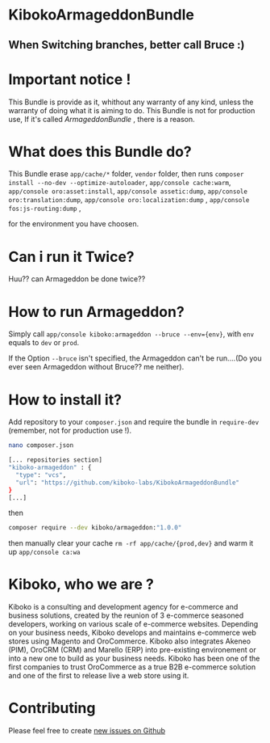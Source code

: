 # KibokoArmageddonBundle
## When Switching branches, better call Bruce :)

Important notice !
====================

This Bundle is provide as it, whithout any warranty of any kind, unless the warranty of doing what it is aiming to do.
This Bundle is not for production use, If it's called *ArmageddonBundle* , there is a reason.

What does this Bundle do?
====================

This Bundle erase `app/cache/*` folder, `vendor` folder, then runs 
`composer install --no-dev --optimize-autoloader`, 
`app/console cache:warm`, 
`app/console oro:asset:install`,
`app/console assetic:dump`,
`app/console oro:translation:dump`,
`app/console oro:localization:dump` , 
`app/console fos:js-routing:dump` , 

for the environment you have choosen.

Can i run it Twice?
====================
Huu?? can Armageddon be done twice??

How to run Armageddon?
====================

Simply call `app/console kiboko:armageddon --bruce --env={env}`, with `env` equals to `dev` or `prod`.

If the Option `--bruce` isn't specified, the Armageddon can't be run....(Do you ever seen Armageddon without Bruce?? me neither).

How to install it?
====================

Add repository to your `composer.json` and require the bundle in `require-dev` (remember, not for production use !).
```bash
nano composer.json

[... repositories section]
"kiboko-armageddon" : {   
  "type": "vcs",
  "url": "https://github.com/kiboko-labs/KibokoArmageddonBundle"
}
[...]
```

then 
```bash
composer require --dev kiboko/armageddon:"1.0.0"
```

then manually clear your cache 
`rm -rf app/cache/{prod,dev}`
and warm it up 
`app/console ca:wa`

Kiboko, who we are ?
====================

Kiboko is a consulting and development agency for e-commerce and business solutions,
created by the reunion of 3 e-commerce seasoned developers, working on various scale
of e-commerce websites. Depending on your business needs, Kiboko develops and maintains
e-commerce web stores using Magento and OroCommerce. Kiboko also integrates Akeneo (PIM),
OroCRM (CRM) and Marello (ERP) into pre-existing environement or into a new one to build as
your business needs. Kiboko has been one of the first companies to trust OroCommerce as a
true B2B e-commerce solution and one of the first to release live a web store using it.


Contributing
====================

Please feel free to create [new issues on Github](https://github.com/kiboko-labs/KibokoArmageddonBundle/issues)